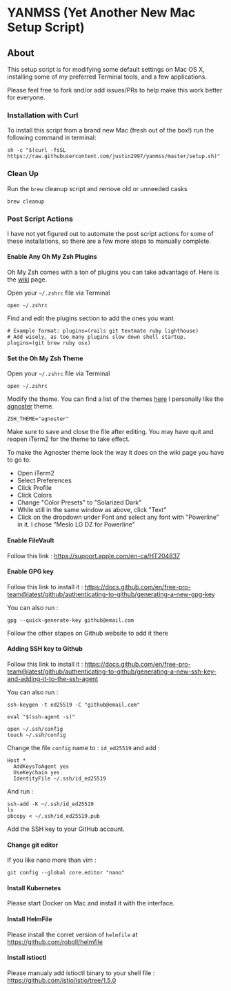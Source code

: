 # YANMSS (Yet Another New Mac Setup Script)

## About

This setup script is for modifying some default settings on Mac OS X, installing some of my preferred Terminal tools, and a few applications.

Please feel free to fork and/or add issues/PRs to help make this work better for everyone.

### Installation with Curl

To install this script from a brand new Mac (fresh out of the box!) run the following command in terminal:

``` shell
sh -c "$(curl -fsSL https://raw.githubusercontent.com/justin2997/yanmss/master/setup.sh)"
```

### Clean Up

Run the ``` brew ``` cleanup script and remove old or unneeded casks

``` shell
brew cleanup
```

### Post Script Actions

I have not yet figured out to automate the post script actions for some of these installations, so there are a few more steps to manually complete.

#### Enable Any Oh My Zsh Plugins

Oh My Zsh comes with a ton of plugins you can take advantage of. Here is the [wiki](https://github.com/ohmyzsh/ohmyzsh/wiki/Plugins) page.

Open your ``` ~/.zshrc ``` file via Terminal

``` shell
open ~/.zshrc
```

Find and edit the plugins section to add the ones you want

``` shell
# Example format: plugins=(rails git textmate ruby lighthouse)
# Add wisely, as too many plugins slow down shell startup.
plugins=(git brew ruby osx)
```

#### Set the Oh My Zsh Theme

Open your ``` ~/.zshrc ``` file via Terminal

``` shell
open ~/.zshrc
```

Modify the theme. You can find a list of the themes [here](https://github.com/ohmyzsh/ohmyzsh/wiki/Themes.) I personally like the [agnoster](https://github.com/ohmyzsh/ohmyzsh/wiki/Themes#agnoster) theme.

``` shell
ZSH_THEME="agnoster"
```

Make sure to save and close the file after editing. You may have quit and reopen iTerm2 for the theme to take effect.

To make the Agnoster theme look the way it does on the wiki page you have to go to:

- Open iTerm2
- Select Preferences
- Click Profile
- Click Colors
- Change "Color Presets" to "Solarized Dark"
- While still in the same window as above, click "Text"
- Click on the dropdown under Font and select any font with "Powerline" in it. I chose "Meslo LG DZ for Powerline"

#### Enable FileVault
Follow this link : https://support.apple.com/en-ca/HT204837

#### Enable GPG key
Follow this link to install it : https://docs.github.com/en/free-pro-team@latest/github/authenticating-to-github/generating-a-new-gpg-key

You can also run : 
```
gpg --quick-generate-key github@email.com
```
Follow the other stapes on Github website to add it there

#### Adding SSH key to Github
Follow this link to install it : https://docs.github.com/en/free-pro-team@latest/github/authenticating-to-github/generating-a-new-ssh-key-and-adding-it-to-the-ssh-agent

You can also run : 
```
ssh-keygen -t ed25519 -C "github@email.com"

eval "$(ssh-agent -s)"

open ~/.ssh/config
touch ~/.ssh/config
```

Change the file `config` name to : `id_ed25519` and add :
```
Host *
  AddKeysToAgent yes
  UseKeychain yes
  IdentityFile ~/.ssh/id_ed25519
```

And run : 
```
ssh-add -K ~/.ssh/id_ed25519
ls
pbcopy < ~/.ssh/id_ed25519.pub
```
Add the SSH key to your GitHub account.

#### Change git editor
If you like nano more than vim : 
```
git config --global core.editor "nano"
```

#### Install Kubernetes
Please start Docker on Mac and install it with the interface.

#### Install HelmFile
Please install the corret version of `helmfile` at https://github.com/roboll/helmfile

#### Install istioctl
Please manualy add istioctl binary to your shell file : https://github.com/istio/istio/tree/1.5.0